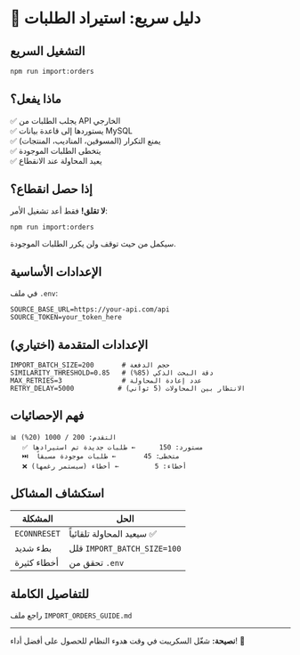 # 🚀 دليل سريع: استيراد الطلبات

## التشغيل السريع

```bash
npm run import:orders
```

## ماذا يفعل؟

✅ يجلب الطلبات من API الخارجي  
✅ يستوردها إلى قاعدة بيانات MySQL  
✅ يمنع التكرار (المسوقين، المناديب، المنتجات)  
✅ يتخطى الطلبات الموجودة  
✅ يعيد المحاولة عند الانقطاع  

## إذا حصل انقطاع؟

**لا تقلق!** فقط أعد تشغيل الأمر:

```bash
npm run import:orders
```

سيكمل من حيث توقف ولن يكرر الطلبات الموجودة.

## الإعدادات الأساسية

في ملف `.env`:

```env
SOURCE_BASE_URL=https://your-api.com/api
SOURCE_TOKEN=your_token_here
```

## الإعدادات المتقدمة (اختياري)

```env
IMPORT_BATCH_SIZE=200       # حجم الدفعة
SIMILARITY_THRESHOLD=0.85   # دقة البحث الذكي (85%)
MAX_RETRIES=3               # عدد إعادة المحاولة
RETRY_DELAY=5000           # الانتظار بين المحاولات (5 ثواني)
```

## فهم الإحصائيات

```
📊 التقدم: 200 / 1000 (20%)
   ✅ مستورد: 150      ← طلبات جديدة تم استيرادها
   ⏭️  متخطى: 45       ← طلبات موجودة مسبقاً
   ❌ أخطاء: 5         ← أخطاء (سيستمر رغمها)
```

## استكشاف المشاكل

| المشكلة | الحل |
|---------|------|
| `ECONNRESET` | سيعيد المحاولة تلقائياً ✅ |
| بطء شديد | قلل `IMPORT_BATCH_SIZE=100` |
| أخطاء كثيرة | تحقق من `.env` |

## للتفاصيل الكاملة

راجع ملف `IMPORT_ORDERS_GUIDE.md`

---

**نصيحة:** شغّل السكريبت في وقت هدوء النظام للحصول على أفضل أداء! 🌙


